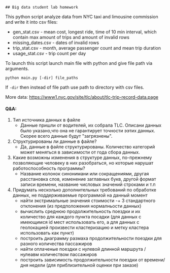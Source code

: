     ## Big data student lab homework

 This python script analyze data from NYC taxi and limousine 
 commission and write it into csv files:  
 * gen_stat.csv - mean cost, longest ride, time of 10 min
  interval, which contain max amount of trips and amount of
  invalid rows  
 * missing_dates.csv - dates of invalid rows  
 * trip_stat.csv - month, average passenger count and mean
 trip duration
 * usage_stat.csv - trip count per day
 
 To launch this script launch main file with python and give file path via arguments.
   ```Shell    
  python main.py [-dir] file_paths   
  ```  
 If `-dir` then instead of file path use path to directory with csv files.  
  
  More data: https://www1.nyc.gov/site/tlc/about/tlc-trip-record-data.page


#### Q&A:  
1) Тип источника данных в файле  
    * Данные пришли от водителей, их собрала TLC. Описани данных было указано,что она не гарантирует точности ээтих данных. Скорее всего данные будут "загрязнены".
2) Структурированы ли данные в файле?
    * Да, данные в файле структурированы. Количество категорий может меняться в зависимости от года сбора данных.
3) Какие возможны изменения в структуре данных, по-прежнему позволяющие человеку в них разобраться, но которые нарушат работоспособность программы?
    * Название колонок синонимани или сокращениями, другая расстановка слов, изменение заглавных букв, другой формат записи времени, название числовых значений строками и т.п
4) Придумать несколько дополнительных требований по обработке данных, не поддерживаемые программой на данный момент
    - найти экстримальные значения стоимости -+ 3 стандартного отклонения (из предположения нормалньости данных)
    - вычислить среднюю продолжительность поездки и их количество для каждого пункта посадки (для данных с имеющимся id мест использовать его, а для данных с геолокацией произвести кластеризацию и метку кластера использовать как пункт)
    - построить диаграмму размаха продолжительности поездки для разного количества пассажиров
    - найти оплаченые поездки с нулевой длинной маршрута / нулеавм количеством пассажиров
    - построить зависимость продолжительности поездки от времени/дня недели (для приблизительной оценки при заказе)   